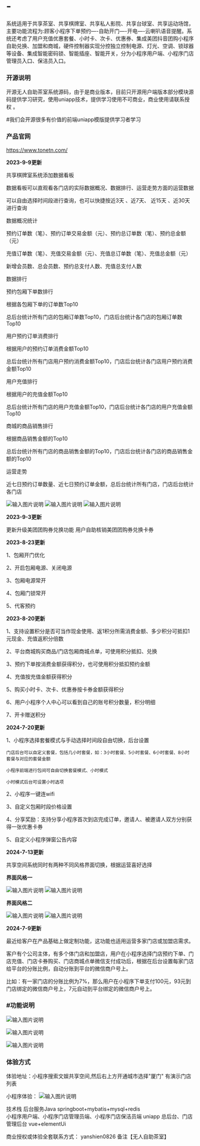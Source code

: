 # -
系统适用于共享茶室、共享棋牌室、共享私人影院、共享台球室、共享运动场馆，主要功能流程为:顾客小程序下单预约—-自助开门—-开电—-云喇叭语音提醒。系统还考虑了用户充值优惠套餐、小时卡、次卡、优惠券、集成美团抖音团购小程序自助兑换、加盟和商城，硬件控制器实现分控独立控制电源、灯光、空调、锁球器等设备、集成智能密码锁、智能插座、智能开关，分为小程序用户端、小程序门店管理员入口、保洁员入口。
###  **开源说明** 

开源无人自助茶室系统源码，由于是商业版本，目前只开源用户端版本部分模块源码提供学习研究，使用uniapp技术，提供学习使用不可商业，商业使用请联系授权 。


#我们会开源很多有价值的前端uniapp模版提供学习者学习

###  **产品官网** 

https://www.tonetn.com/

 **2023-9-9更新** 

共享棋牌室系统添加数据看板

数据看板可以直观看各门店的实际数据概况、数据排行、运营走势方面的运营数据

可以自由选择时间段进行查询，也可以快捷按近3天 、近7天、 近15天 、近30天进行查询

数据概况统计

预约订单数（笔）、预约订单交易金额（元）、预约总订单数（笔）、预约总金额（元）

充值订单数（笔）、充值交易金额（元）、充值总订单数（笔）、充值总金额（元）

新增会员数、总会员数、预约总支付人数、充值总支付人数

数据排行

预约包厢下单数排行

根据各包厢下单的订单数Top10

总后台统计所有门店的包厢订单数Top10，门店后台统计各门店的包厢订单数Top10

用户预约订单消费排行

根据用户的预约订单消费金额Top10

总后台统计所有门店用户预约消费金额Top10，门店后台统计各门店用户预约消费金额Top10

用户充值排行

根据用户的充值金额Top10

总后台统计所有门店的用户充值金额Top10，门店后台统计各门店的用户充值金额Top10

商城的商品销售排行

根据商品销售金额的Top10

总后台统计所有门店的商品销售金额的Top10，门店后台统计各门店的商品销售金额的Top10

运营走势

近七日预约订单数量、近七日预约订单金额，总后台统计所有门店，门店后台统计各门店

![输入图片说明](%E6%95%B4%E4%BD%93%E6%95%B0%E6%8D%AE%E7%9C%8B%E6%9D%BF1.png)
![输入图片说明](%E6%95%B4%E4%BD%93%E6%95%B0%E6%8D%AE%E7%9C%8B%E6%9D%BF2.png)
![输入图片说明](%E6%95%B4%E4%BD%93%E6%95%B0%E6%8D%AE%E7%9C%8B%E6%9D%BF3.png)


 **2023-9-3更新** 

更新升级美团团购券兑换功能
用户自助核销美团团购券兑换卡券

 **2023-8-23更新** 

1、包厢开门优化

2、开启包厢电源、关闭电源

3、包厢电源常开

4、包厢门锁常开

5、代客预约

 **2023-8-20更新** 

1、支持设置积分是否可当作现金使用、返1积分所需消费金额、多少积分可抵扣1元现金、充值返积分倍数

2、平台商城购买商品/门店包厢商城点单，可使用积分抵扣、兑换

3、预约下单按消费金额获得积分，也可使用积分抵扣预约金额

4、充值按充值金额获得积分

5、购买小时卡、次卡、优惠券按卡券金额获得积分

6、用户小程序个人中心可以看到自己的账号积分数量，积分明细

7、开卡赠送积分


 **2024-7-20更新**

 1、小程序选择套餐模式与手动选择时间段自由切换，后台设置

    门店后台可以自定义套餐，包括几小时套餐，如：3小时套餐、5小时套餐、6小时套餐、8小时套餐与对应的套餐金额 

    小程序前端进行包间可自由切换套餐模式、小时模式 

    小时模式后台可设置小时选项 

 2、小程序一键连wifi

 3、自定义包厢时段价格设置

 4、分享奖励：支持分享小程序首次到店完成订单，邀请人、被邀请人双方分别获得一张优惠卡券

 5、自定义小程序弹窗公告内容 

 **2024-7-13更新** 

共享空间系统同时有两种不同风格界面切换，根据运营喜好选择

 **界面风格一** 

![输入图片说明](cb1186509756cb767408a82e2099c445.png)
![输入图片说明](edd4de2c5e295cce9315b72ced324e2c.png)

 **界面风格二** 

![输入图片说明](e01986e7e9be7da35d1feb711c7fad91.png)
![输入图片说明](dd2115195f284cdd07fcdea455317b56.png)

 **2024-7-9更新** 

最近给客户在产品基础上做定制功能，这功能也适用运营多家门店或加盟店需求。

客户有个公司主体，有多个体门店和加盟店，用户在小程序选择门店预约下单、门店充值、门店卡券购买、门店商城点单微信支付成功后，根据在后台设置每家门店给平台的分账比例，自动分账到平台的微信商户号上。

比如：有一家门店的分账比例为7%，那么用户在小程序下单支付100元，93元到门店绑定的微信商户号上，7元自动到平台绑定的微信商户号上。


### #功能说明


![输入图片说明](%E7%94%A8%E6%88%B7%E7%AB%AF%E6%80%9D%E7%BB%B4%E5%AF%BC%E5%9B%BE.png)

![输入图片说明](%E5%95%86%E5%AE%B6%E7%AE%A1%E7%90%86%E7%AB%AF.png)

![输入图片说明](%E5%85%B1%E4%BA%AB%E7%A9%BA%E9%97%B4%E7%AE%A1%E7%90%86%E7%AB%AF.png)

###  **体验方式** 

体验地址：小程序搜索文娱共享空间,然后右上方开通城市选择"厦门" 有演示门店列表

小程序体验：
![输入图片说明](qrcode.png)

技术栈
后台服务Java springboot+mybatis+mysql+redis  
小程序用户端、小程序门店管理员端、小程序门店保洁员端 uniapp 
总后台、门店管理后台 vue+elementUi

商业授权或体验全套联系方式： yanshien0826 备注【无人自助茶室】

